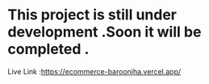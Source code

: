 # This project is still under development .Soon it will be completed .


Live Link :https://ecommerce-baroonjha.vercel.app/
